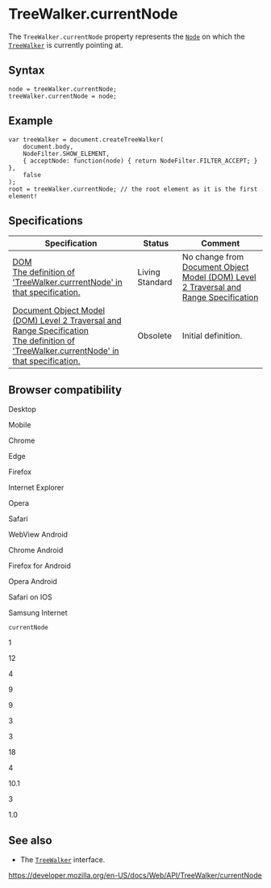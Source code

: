 TreeWalker.currentNode
======================

The `TreeWalker.currentNode` property represents the [`Node`](../node) on which the [`TreeWalker`](../treewalker) is currently pointing at.

Syntax
------

    node = treeWalker.currentNode;
    treeWalker.currentNode = node;

Example
-------

    var treeWalker = document.createTreeWalker(
        document.body,
        NodeFilter.SHOW_ELEMENT,
        { acceptNode: function(node) { return NodeFilter.FILTER_ACCEPT; } },
        false
    );
    root = treeWalker.currentNode; // the root element as it is the first element!

Specifications
--------------

<table><thead><tr class="header"><th>Specification</th><th>Status</th><th>Comment</th></tr></thead><tbody><tr class="odd"><td><a href="https://dom.spec.whatwg.org/#dom-treewalker-currentnode">DOM<br />
<span class="small">The definition of 'TreeWalker.currrentNode' in that specification.</span></a></td><td><span class="spec-living">Living Standard</span></td><td>No change from <a href="https://www.w3.org/TR/DOM-Level-2-Traversal-Range/">Document Object Model (DOM) Level 2 Traversal and Range Specification</a></td></tr><tr class="even"><td><a href="https://www.w3.org/TR/DOM-Level-2-Traversal-Range/traversal.html#Traversal-TreeWalker-currentNode">Document Object Model (DOM) Level 2 Traversal and Range Specification<br />
<span class="small">The definition of 'TreeWalker.currentNode' in that specification.</span></a></td><td><span class="spec-obsolete">Obsolete</span></td><td>Initial definition.</td></tr></tbody></table>

Browser compatibility
---------------------

Desktop

Mobile

Chrome

Edge

Firefox

Internet Explorer

Opera

Safari

WebView Android

Chrome Android

Firefox for Android

Opera Android

Safari on IOS

Samsung Internet

`currentNode`

1

12

4

9

9

3

3

18

4

10.1

3

1.0

See also
--------

-   The [`TreeWalker`](../treewalker) interface.

<a href="https://developer.mozilla.org/en-US/docs/Web/API/TreeWalker/currentNode" class="_attribution-link">https://developer.mozilla.org/en-US/docs/Web/API/TreeWalker/currentNode</a>
